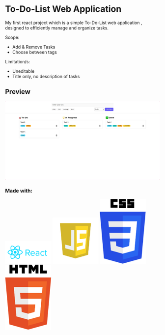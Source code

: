 # To-Do-List Web Application

My first react project which is a simple To-Do-List web application , designed to efficiently manage and organize tasks.

Scope:

- Add & Remove Tasks
- Choose between tags

Limitation/s:

- Uneditable
- Title only, no description of tasks

## Preview

![Image](src/assets/screenshot-1725670979398.png)

### Made with:

<img src="src/assets/reactjs_logo_icon_170805.png" alt="React Logo" width="150" style="display:inline;">
<img src="src/assets/javascript-logo-javascript-icon-transparent-free-png.webp" alt="JavaScript Logo" width="150" style="display:inline;">
<img src="src/assets/css-logo.png" alt="CSS Logo" width="150" style="display:inline;">
<img src="src/assets/html-5-logo-png-transparent.png" alt="HTML Logo" width="150" style="display:inline;">
